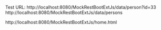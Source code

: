 Test URL:
http://localhost:8080/MockRestBootExtJs/data/person?id=33
http://localhost:8080/MockRestBootExtJs/data/persons

http://localhost:8080/MockRestBootExtJs/home.html
